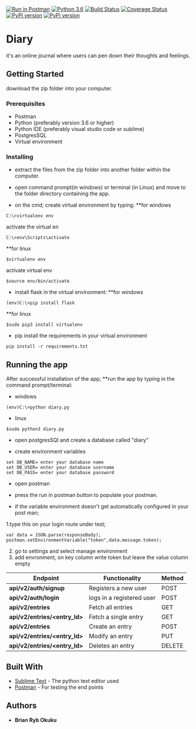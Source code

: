 [![Run in Postman](https://run.pstmn.io/button.svg)](https://app.getpostman.com/run-collection/e5f2eaa54ac38fce7214)
[![Python 3.6](https://img.shields.io/badge/python-3.6-blue.svg)](https://www.python.org/downloads/release/python-360/)
[![Build Status](https://travis-ci.org/C3real-kill3r/Diary.svg?branch=challenge3)](https://travis-ci.org/C3real-kill3r/Diary)
[![Coverage Status](https://coveralls.io/repos/github/C3real-kill3r/Diary/badge.svg?branch=challenge3)](https://coveralls.io/github/C3real-kill3r/Diary?branch=challenge3)
[![PyPI version](https://badge.fury.io/py/postman.svg)](https://badge.fury.io/py/postman)
[![PyPI version](https://badge.fury.io/py/sublime.svg)](https://badge.fury.io/py/sublime)

# Diary

it's an online journal where users can pen down their thoughts and feelings.
## Getting Started

download the zip folder into your computer.

### Prerequisites

* Postman
* Python (preferably version 3.6 or higher)
* Python IDE (preferably visual studio code or sublime)
* PostgresSQL
* Virtual environment

### Installing
* extract the files from the zip folder into another folder within the computer.

* open command prompt(in windows) or terminal (in Linux) and move to the folder directory containing the app.
* on the cmd; create virtual environment by typing:
**for windows
```
C:\>virtualenv env
```
activate the virtual en 
```
C:\>env\Scripts\activate
```

**for linux
```
$virtualenv env
```
activate virtual env
```
$source env/bin/activate
```
* install flask in the virtual environment:
**for windows
```
(env)C:\>pip install flask
```
**for linux
```
$sudo pip3 install virtualenv
```
* pip install the requirements in your virtual environment
```
pip install -r requirements.txt
```
## Running the app

After successful installation of the app;
**run the app by typing in the command prompt/terminal:
* windows
```
(env)C:\>python diary.py 
```
* linux
```
$sudo python3 diary.py
```
* open postgresSQl and create a database called "diary"

* create environment variables

```
set DB_NAME= enter your database name
set DB_USER= enter your database username
set DB_PASS= enter your database password
```
* open postman

* press the run in postman button to populate your postman.

* if the variable environment doesn't get automatically configured in your post man;

1.type this on your login route under test;
```
var data = JSON.parse(responseBody);
postman.setEnvironmentVariable("token",data.message.token);
```
2. go to settings and select manage environment
3. add envronment, on key column write token but leave the value column empty


| Endpoint | **Functionality** | **Method** |
| ------ | ------ |------ |
| **api/v2/auth/signup** | Registers a new user |POST |
| **api/v2/auth/login** | logs in a registered user |POST |
| **api/v2/entries** | Fetch all entries |GET |
| **api/v2/entries/<entry_Id>** | Fetch a single entry |GET |
|**api/v2/entries**| Create an entry |POST |
| **api/v2/entries/<entry_Id>** | Modify an entry |PUT |
| **api/v2/entries/<entry_Id>** | Deletes an entry |DELETE |


## Built With

* [Sublime Text](http://www.sublimetext.com/) - The python text editor used
* [Postman](https://www.getpostman.com/) - For testing the end points

## Authors

* **Brian Ryb Okuku** 

